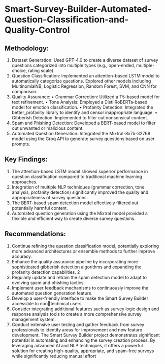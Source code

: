 # Smart-Survey-Builder-Automated-Question-Classification-and-Quality-Control

## Methodology:
1. Dataset Generation: Used GPT-4.0 to create a diverse dataset of survey questions 
categorized into multiple types (e.g., open-ended, multiple-choice, rating scale).
2. Question Classification: Implemented an attention-based LSTM model to automatically 
categorize questions. Explored other models including MultinomialNB, Logistic Regression, 
Random Forest, SVM, and CNN for comparison.
3. Quality Assurance:
• Grammar Correction: Utilized a T5-based model for text refinement.
• Tone Analysis: Employed a DistilRoBERTa-based model for emotion classification.
• Profanity Detection: Integrated the better_profanity library to identify and censor 
inappropriate language.
• Gibberish Detection: Implemented to filter out nonsensical content.
4. Spam and Phishing Detection: Developed a BERT-based model to filter out unwanted or 
malicious content.
5. Automated Question Generation: Integrated the Mixtral-8x7b-32768 model using the Groq 
API to generate survey questions based on user prompts.

## Key Findings:
1. The attention-based LSTM model showed superior performance in question classification 
compared to traditional machine learning approaches.
2. Integration of multiple NLP techniques (grammar correction, tone analysis, profanity 
detection) significantly improved the quality and appropriateness of survey questions.
3. The BERT-based spam detection model effectively filtered out potentially harmful content.
4. Automated question generation using the Mixtral model provided a flexible and efficient way 
to create diverse survey questions.

## Recommendations:
1. Continue refining the question classification model, potentially exploring more advanced 
architectures or ensemble methods to further improve accuracy.
2. Enhance the quality assurance pipeline by incorporating more sophisticated gibberish 
detection algorithms and expanding the profanity detection capabilities.
2
3. Regularly update and retrain the spam detection model to adapt to evolving spam and 
phishing tactics.
4. Implement user feedback mechanisms to continuously improve the automated question 
generation feature.
5. Develop a user-friendly interface to make the Smart Survey Builder accessible to nontechnical users.
6. Consider integrating additional features such as survey logic design and response analysis 
tools to create a more comprehensive survey management system.
7. Conduct extensive user testing and gather feedback from survey professionals to identify 
areas for improvement and new feature development.
The Smart Survey Builder project demonstrates significant potential in automating and 
enhancing the survey creation process. By leveraging advanced AI and NLP techniques, it offers 
a powerful solution for creating high-quality, appropriate, and spam-free surveys while 
significantly reducing manual effort
